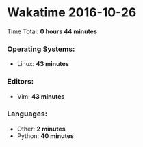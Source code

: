 # Wakatime 2016-10-26

Time Total: **0 hours 44 minutes**

### Operating Systems:
- Linux: **43 minutes** 

### Editors:
- Vim: **43 minutes** 

### Languages:
- Other: **2 minutes** 
- Python: **40 minutes** 

